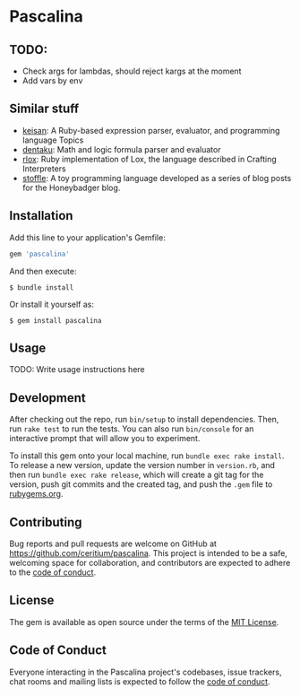 # Pascalina

## TODO:

- Check args for lambdas, should reject kargs at the moment
- Add vars by env

## Similar stuff

- [keisan](https://github.com/project-eutopia/keisan):  A Ruby-based expression parser, evaluator, and programming language
Topics
- [dentaku](https://github.com/rubysolo/dentaku): Math and logic formula parser and evaluator
- [rlox](https://github.com/malavbhavsar/rlox): Ruby implementation of Lox, the language described in Crafting Interpreters
- [stoffle](https://github.com/alexbrahastoll/stoffle): A toy programming language developed as a series of blog posts for the Honeybadger blog.


## Installation

Add this line to your application's Gemfile:

```ruby
gem 'pascalina'
```

And then execute:

    $ bundle install

Or install it yourself as:

    $ gem install pascalina

## Usage

TODO: Write usage instructions here

## Development

After checking out the repo, run `bin/setup` to install dependencies. Then, run `rake test` to run the tests. You can also run `bin/console` for an interactive prompt that will allow you to experiment.

To install this gem onto your local machine, run `bundle exec rake install`. To release a new version, update the version number in `version.rb`, and then run `bundle exec rake release`, which will create a git tag for the version, push git commits and the created tag, and push the `.gem` file to [rubygems.org](https://rubygems.org).

## Contributing

Bug reports and pull requests are welcome on GitHub at https://github.com/ceritium/pascalina. This project is intended to be a safe, welcoming space for collaboration, and contributors are expected to adhere to the [code of conduct](https://github.com/ceritium/pascalina/blob/master/CODE_OF_CONDUCT.md).

## License

The gem is available as open source under the terms of the [MIT License](https://opensource.org/licenses/MIT).

## Code of Conduct

Everyone interacting in the Pascalina project's codebases, issue trackers, chat rooms and mailing lists is expected to follow the [code of conduct](https://github.com/ceritium/pascalina/blob/master/CODE_OF_CONDUCT.md).
